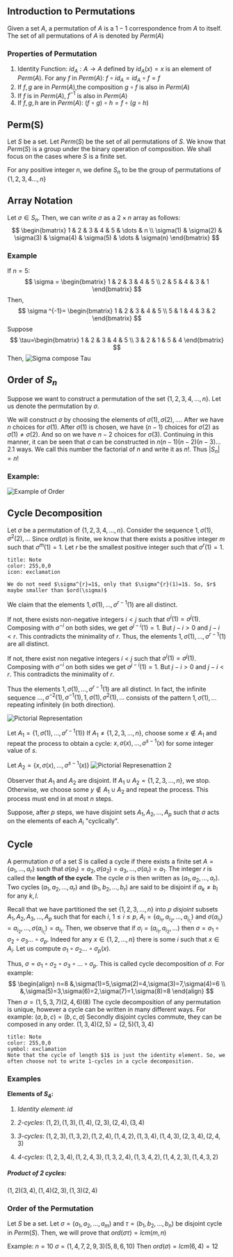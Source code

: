 
## Introduction to Permutations

Given a set $A$, a permutation of $A$ is a $1-1$ correspondence from $A$ to itself. The set of all permutations of $A$ is denoted by $Perm(A)$

### Properties of Permutation

1. Identity Function:  $id_{A}: A \rightarrow A$ defined by $id_{A}(x) = x$ is an element of $Perm(A)$. For any $f$ in $Perm(A)$: $f \circ id_{A} = id_{A} \circ f = f$
2. If $f,g$ are in $Perm(A)$,the composition $g \circ f$ is also in $Perm(A)$
3. If $f$ is in $Perm(A)$, $f^{-1}$ is also in $Perm(A)$
4. If $f,g,h$ are in $Perm(A)$: $(f \circ g ) \circ h = f \circ ( g \circ h)$

## Perm(S)
Let $S$ be a set. 
Let $Perm(S)$ be the set of all permutations of $S$.
We know that $Perm(S)$ is a group under the binary operation of composition. 
We shall focus on the cases where $S$ is a finite set.

For any positive integer $n$, we define $S_{n}$ to be the group of permutations of $\{ 1,2,3,4\dots,n \}$

## Array Notation

Let $\sigma \in S_{n}$. Then, we can write $\sigma$ as a $2 \times n$ array as follows:
$$
\begin{bmatrix}
1 & 2 & 3 & 4 & 5 & \dots & n \\
\sigma(1) & \sigma(2) & \sigma(3) & \sigma(4)  & \sigma(5) & \dots & \sigma(n)
\end{bmatrix}
$$

### Example
If $n=5$:
$$
\sigma = \begin{bmatrix}
1 & 2 & 3 & 4 & 5 \\
2 & 5 & 4 & 3 & 1
\end{bmatrix}
$$
Then,
$$
\sigma ^{-1}= \begin{bmatrix}
1 & 2 & 3 & 4 & 5 \\
5 & 1 & 4 & 3 & 2
\end{bmatrix}
$$
Suppose
$$
\tau=\begin{bmatrix}
1 & 2 & 3 & 4 & 5 \\
3 & 2 & 1 & 5 & 4
\end{bmatrix}
$$
Then,
![Sigma compose Tau](https://i.imgur.com/ApUf1yf.png)

## Order of $S_{n}$

Suppose we want to construct a permutation of the set $\{ 1,2,3,4,\dots,n \}$. Let us denote the permutation by $\sigma$.

We will construct $\sigma$ by choosing the elements of $\sigma(1),\sigma(2),\dots$.
After we have $n$ choices for $\sigma(1)$. After $\sigma(1)$ is chosen, we have $(n-1)$ choices for $\sigma(2)$ as $\sigma(1) \ne \sigma(2)$. And so on we have $n-2$ choices for $\sigma(3)$. Continuing in this manner, it can be seen that $\sigma$ can be constructed in $n(n-1)(n-2)(n-3)\dots2.1$ ways.
We call this number the factorial of $n$ and write it as $n!$. Thus $|S_{n}|=n!$

### Example:

![Example of Order](https://i.imgur.com/bxgfcmI.png)

## Cycle Decomposition

Let $\sigma$ be a permutation of $\{ 1,2,3,4,\dots,n \}$. Consider the sequence $1,\sigma(1),\sigma^{2}(2),\dots$
Since $ord(\sigma)$ is finite, we know that there exists a positive integer $m$ such that $\sigma^{m}(1)=1$. Let $r$ be the smallest positive integer such that $\sigma^{r}(1)=1$.

```ad-note
title: Note
color: 255,0,0
icon: exclamation

We do not need $\sigma^{r}=1$, only that $\sigma^{r}(1)=1$. So, $r$ maybe smaller than $ord(\sigma)$
```

We claim that the elements $1,\sigma(1),\dots,\sigma^{r-1}(1)$ are all distinct.

If not, there exists non-negative integers $i<j$ such that $\sigma^{i}(1)=\sigma^{j}(1)$. Composing with $\sigma^{-i}$ on both sides, we get $\sigma^{j-i}(1)=1$. But $j-i>0$ and $j-i<r$. This contradicts the minimality of $r$. Thus, the elements $1,\sigma(1),\dots,\sigma^{r-1}(1)$ are all distinct.

If not, there exist non negative integers $i<j$ such that $\sigma^{i}(1)=\sigma^{j}(1)$. Composing with $\sigma ^{-i}$ on both sides we get $\sigma^{j-i}(1)=1$.
But $j-i>0$ and $j-i<r$. This contradicts the minimality of $r$.

Thus the elements $1,\sigma(1),\dots,\sigma^{r-1}(1)$ are all distinct. In fact, the infinite sequence $\dots,\sigma^{-2}(1),\sigma^{-1}(1),1,\sigma(1),\sigma^{2}(1),\dots$ consists of the pattern $1,\sigma(1),\dots$ repeating infinitely (in both direction).

![Pictorial Representation](https://i.imgur.com/XLYPmza.png)

Let $A_{1}= \{ 1, \sigma(1), \dots,\sigma^{r-1}(1) \}$
If $A_{1} \ne \{ 1,2,3,\dots,n \}$, choose some $x \notin A_{1}$ and repeat the process to obtain a cycle:
$x,\sigma(x),\dots,\sigma^{s-1}(x)$ for some integer value of $s$.

Let $A_{2}=\{ x, \sigma(x), \dots, \sigma^{s-1}(x) \}$
![Pictorial Represenattion 2](https://i.imgur.com/ZeDJXnX.png)

Observer that $A_{1}$ and $A_{2}$ are disjoint. If $A_{1} \cup A_{2} =\{ 1,2,3,\dots,n \}$, we stop. Otherwise, we choose some $y \notin A_{1} \cup A_{2}$ and repeat the process. 
This process must end in at most $n$ steps.

Suppose, after $p$ steps, we have disjoint sets $A_{1},A_{2},\dots,A_{p}$ such that $\sigma$ acts on the elements of each $A_{i}$ "cyclically".

## Cycle

A permutation $\sigma$ of a set $S$ is called a cycle if there exists a finite set $A=\{ a_{1},\dots,a_{r} \}$ such that $\sigma(a_{1})=a_{2},\sigma(a_{2})=a_{3},\dots,\sigma(a_{r})=a_{1}$.
The integer $r$ is called the **length of the cycle**. The cycle $\sigma$ is then written as $(a_{1},a_{2},\dots,a_{r})$.
Two cycles $(a_{1},a_{2},\dots,a_{r})$ and $(b_{1},b_{2},\dots,b_{r})$ are said to be disjoint if $a_{k} \ne b_{l}$ for any $k,l$. 

Recall that we have partitioned the set $\{ 1,2,3,\dots,n \}$ into $p$ *disjoint* subsets $A_{1},A_{2},A_{3},\dots,A_{p}$ such that for each $i$, $1 \leq i \leq p$, $A_{i}= \{ a_{i_{1}},a_{i_{2}},\dots,a_{i_{r_{i}}} \}$ and $\sigma(a_{i_{1}})=a_{i_{2}},\dots,\sigma(a_{i_{r_{i}}})=a_{i_{1}}$.
Then, we observe that if $\sigma_{i}=(a_{i_{1}},a_{i_{2}},\dots)$ then
$\sigma= \sigma_{1} \circ \sigma_{2} \circ \sigma_{3}\dots \circ \sigma_{p}$. Indeed for any $x \in \{ 1,2,\dots,n \}$ there is some $i$ such that $x \in A_{i}$. Let us compute $\sigma_{1} \circ \sigma_{2}\dots \circ \sigma_{p}(x)$.

Thus, $\sigma = \sigma_{1} \circ \sigma_{2} \circ \sigma_{3} \circ \dots \circ \sigma_{p}$.
This is called cycle decomposition of $\sigma$. For example:
$$
\begin{align}
n=8 &,\sigma(1)=5,\sigma(2)=4,\sigma(3)=7,\sigma(4)=6 \\
&,\sigma(5)=3,\sigma(6)=2,\sigma(7)=1,\sigma(8)=8
\end{align}
$$
Then $\sigma=(1,5,3,7)(2,4,6)(8)$
The cycle decomposition of any permutation is unique, however a cycle can be written in many different ways. For example:
$(a,b,c)=(b,c,a)$
Secondly disjoint cycles commute, they can be composed in any order. $(1,3,4)(2,5)=(2,5)(1,3,4)$

```ad-note
title: Note
color: 255,0,0
symbol: exclamation
Note that the cycle of length $1$ is just the identity element. So, we often choose not to write 1-cycles in a cycle decomposition.
```

### Examples

**Elements of $S_{4}$:**
1. *Identity element*: $id$

2. *$2$-cycles*: $(1,2),(1,3),(1,4),(2,3),(2,4),(3,4)$

3. *$3$-cycles*: 	$(1,2,3),(1,3,2),(1,2,4),(1,4,2),(1,3,4),(1,4,3),(2,3,4),(2,4,3)$
4. *$4$-cycles*: $(1,2,3,4),(1,2,4,3),(1,3,2,4),(1,3,4,2),(1,4,2,3),(1,4,3,2)$

##### Product of $2$ cycles:
$(1,2)(3,4),(1,4)(2,3),(1,3)(2,4)$

### Order of the Permutation
Let $S$ be a set. Let $\sigma=(a_{1},a_{2},\dots,a_{m})$ and $\tau=(b_{1},b_{2},\dots,b_{n})$ be disjoint cycle in $Perm(S)$. Then, we will prove that
$ord(\sigma \tau)=lcm(m,n)$

Example:
$n=10$
$\sigma= (1,4,7,2,9,3)(5,8,6,10)$
Then $ord(\sigma)=lcm(6,4)=12$


